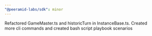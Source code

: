 ```yaml
---
"@peeramid-labs/sdk": minor
---
```


Refactored GameMaster.ts and historicTurn in InstanceBase.ts. Created more cli commands and created bash script playbook scenarios
